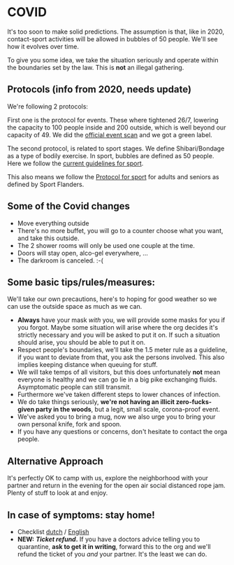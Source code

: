 
# COVID

It's too soon to make solid predictions. The assumption is that, like in 2020, contact-sport activities will be allowed in bubbles of 50 people. We'll see how it evolves over time. 

To give you some idea, we take the situation seriously and operate within the boundaries set by the law. This is **not** an illegal gathering.

## Protocols (info from 2020, needs update)

We're following 2 protocols:

First one is the protocol for events. These where tightened 26/7, lowering the capacity to 100 people inside and 200 outside, which is well beyond our capacity of 49. We did the [official event scan](https://www.covideventriskmodel.be/) and we got a green label.

The second protocol, is related to sport stages. We define Shibari/Bondage as a type of bodily exercise. In sport, bubbles are defined as 50 people. Here we follow the [current guidelines for sport](https://www.sport.vlaanderen/corona-en-sportbeoefening-in-vlaanderen/).

This also means we follow the [Protocol for sport](https://www.sport.vlaanderen/media/13719/protocol-voor-sportkampenvolsen.pdf) for adults and seniors as defined by Sport Flanders.

## Some of the Covid changes
* Move everything outside
* There's no more buffet, you will go to a counter choose what you want, and take this outside.
* The 2 shower rooms will only be used one couple at the time.
* Doors will stay open, alco-gel everywhere, ... 
* The darkroom is canceled. :-(

## Some basic tips/rules/measures:

We'll take our own precautions, here's to hoping for good weather so we can use the outside space as much as we can.


* **Always** have your mask _with_ you, we will provide some masks for you if you forgot. Maybe some situation will arise where the org decides it's strictly necessary and you will be asked to put it on. If such a situation should arise, you should be able to put it on.
* Respect people's boundaries, we'll take the 1.5 meter rule as a guideline, if you want to deviate from that, you ask the persons involved. This also implies keeping distance when queuing for stuff.
* We will take temps of all visitors, but this does unfortunately **not** mean everyone is healthy and we can go lie in a big pike exchanging fluids. Asymptomatic people can still transmit. 
* Furthermore we've taken different steps to lower chances of infection. 
* We do take things seriously, **we're not having an illicit zero-fucks-given party in the woods**, but a legit, small scale, corona-proof event.
* We've asked you to bring a mug, now we also urge you to bring your own personal knife, fork and spoon. 
* If you have any questions or concerns, don't hesitate to contact the orga people. 

## Alternative Approach

It's perfectly OK to camp with us, explore the neighborhood with your partner and return in the evening for the open air social distanced rope jam. Plenty of stuff to look at and enjoy. 

## In case of symptoms: stay home!

* Checklist [dutch](https://www.horeca.com/nl/corona) / [English](https://www.cdc.gov/coronavirus/2019-ncov/symptoms-testing/symptoms.html)
* **NEW:** _**Ticket refund**_**.** If you have a doctors advice telling you to quarantine, **ask to get it in writing**, forward this to the org and we'll refund the ticket of you _and_ your partner. It's the least we can do. 
